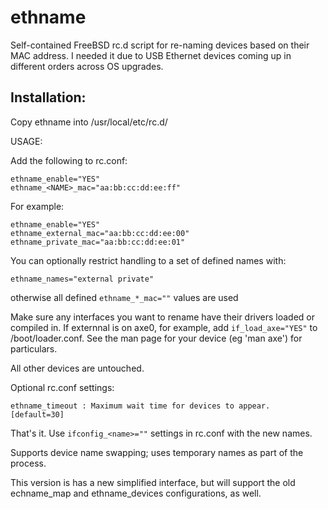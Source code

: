 # ethname
Self-contained FreeBSD rc.d script for re-naming devices based on their MAC address. I needed it due to USB Ethernet devices coming up in different orders across OS upgrades.

## Installation:
Copy ethname into /usr/local/etc/rc.d/

USAGE:

Add the following to rc.conf:
```
ethname_enable="YES"
ethname_<NAME>_mac="aa:bb:cc:dd:ee:ff"
```

For example:

```
ethname_enable="YES"
ethname_external_mac="aa:bb:cc:dd:ee:00"
ethname_private_mac="aa:bb:cc:dd:ee:01"
```

You can optionally restrict handling to a set of defined names with:
```
ethname_names="external private"
```
otherwise all defined `ethname_*_mac=""` values are used

Make sure any interfaces you want to rename have their drivers loaded or
compiled in. If externnal is on axe0, for example, add `if_load_axe="YES"` to
/boot/loader.conf. See the man page for your device (eg 'man axe') for
particulars.

All other devices are untouched.

Optional rc.conf settings:
```
ethname_timeout : Maximum wait time for devices to appear. [default=30]
```

That's it. Use `ifconfig_<name>=""` settings in rc.conf with the new names.

Supports device name swapping; uses temporary names as part of the process.

This version is has a new simplified interface, but will support the old
echname_map and ethname_devices configurations, as well.
